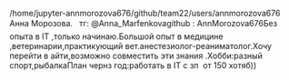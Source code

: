 /home/jupyter-annmorozova676/github/team22/users/annmorozova676
Анна Морозова.   тг: @Anna_Marfenkovagithub : AnnMorozova676Без опыта в IT ,только начинаю.Большой опыт в медицине ,ветеринарии,практикующий вет.анестезиолог-реаниматолог.Хочу перейти в айти,возможно совместить эти знания .Хобби:разный спорт,рыбалкаПлан чернз год:работать в IT с зп  от 150 хотяб))
